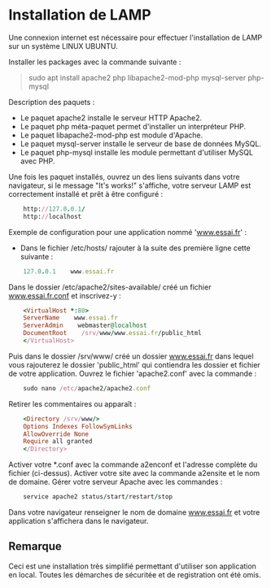    # Installation de LAMP

Une connexion internet est nécessaire pour effectuer l'installation de LAMP sur un système LINUX UBUNTU.

Installer les packages avec la commande suivante :
> sudo apt install apache2 php libapache2-mod-php mysql-server php-mysql

Description des paquets :

- Le paquet apache2 installe le serveur HTTP Apache2.
- Le paquet php méta-paquet permet d'installer un interpréteur PHP.
- Le paquet libapache2-mod-php est module d'Apache.
- Le paquet mysql-server installe le serveur de base de données MySQL.
- Le paquet php-mysql installe les module permettant d'utiliser MySQL avec PHP.

Une fois les paquet installés, ouvrez un des liens suivants dans votre navigateur, si le message "It's works!" s'affiche, votre serveur LAMP est correctement installé et prêt à être configuré :

```ruby
    http://127.0.0.1/
    http://localhost
```

Exemple de configuration pour une application nommé 'www.essai.fr' :


- Dans le fichier /etc/hosts/ rajouter à la suite des première ligne cette suivante :

```ruby
    127.0.0.1    www.essai.fr
```

Dans le dossier /etc/apache2/sites-available/ créé un fichier www.essai.fr.conf et inscrivez-y :
```ruby
    <VirtualHost *:80>
    ServerName    www.essai.fr
    ServerAdmin    webmaster@localhost
    DocumentRoot    /srv/www/www.essai.fr/public_html
    </VirtualHost>
```
Puis dans le dossier /srv/www/ créé un dossier www.essai.fr dans lequel vous rajouterez le dossier 'public_html' qui contiendra les dossier et fichier de votre application.
Ouvrez le fichier 'apache2.conf' avec la commande :
```ruby
    sudo nano /etc/apache2/apache2.conf
```

Retirer les commentaires ou apparaît :

```ruby
    <Directory /srv/www/>
    Options Indexes FollowSymLinks
    AllowOverride None
    Require all granted
    </Directory>
```

Activer votre *.conf avec la commande a2enconf et l'adresse complète du fichier (ci-dessus).
Activer votre site avec la commande a2ensite et le nom de domaine.
Gérer votre serveur Apache avec les commandes :

```ruby
    service apache2 status/start/restart/stop
```

Dans votre navigateur renseigner le nom de domaine www.essai.fr et votre application s'affichera dans le navigateur.

## Remarque
Ceci est une installation très simplifié permettant d'utiliser son application en local.
Toutes les démarches de sécuritée et de registration ont été omis.
